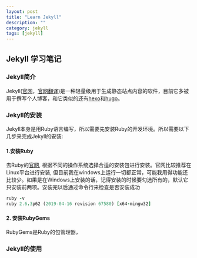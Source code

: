 ```yaml
---
layout: post
title: "Learn Jekyll"
description: ""
category: jekyll
tags: [jekyll]
---
```


## Jekyll 学习笔记

###  Jekyll简介

Jekyll([官网](https://jekyllrb.com/docs/)，[官网翻译](https://jekyllcn.com/))是一种轻量级用于生成静态站点内容的软件，目前它多被用于撰写个人博客，和它类似的还有[hexo](https://hexo.io/)和[hugo](https://gohugo.io/)。

###  Jekyll的安装

Jekyll本身是用Ruby语言编写，所以需要先安装Ruby的开发环境。所以需要以下几步来完成Jekyll的安装:

#### 1.安装Ruby

去Ruby的[官网](https://www.ruby-lang.org/en/downloads/), 根据不同的操作系统选择合适的安装包进行安装。官网比较推荐在Linux平台进行安装, 但目前我在windows上运行一切都正常，可能我用得功能还比较少。如果是在Windows上安装的话，记得安装的时候要勾选所有的，默认它只安装前两项。安装完以后通过命令行来检查是否安装成功

```ruby
ruby -v
ruby 2.6.3p62 (2019-04-16 revision 67580) [x64-mingw32]
```

#### 2. 安装RubyGems

RubyGems是Ruby的包管理器，





###  Jekyll的使用





